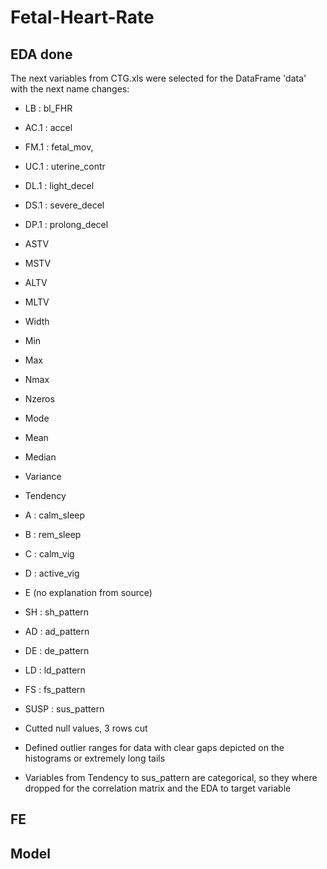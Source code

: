# Fetal-Heart-Rate

## EDA done
The next variables from CTG.xls were selected for the DataFrame 'data' with the next name changes:
- LB : bl_FHR
- AC.1 : accel
- FM.1 : fetal_mov, 
- UC.1 : uterine_contr 
- DL.1 : light_decel  
- DS.1 : severe_decel 
- DP.1 : prolong_decel 
- ASTV
- MSTV
- ALTV
- MLTV
- Width
- Min
- Max
- Nmax
- Nzeros
- Mode
- Mean
- Median
- Variance
- Tendency
- A : calm_sleep
- B : rem_sleep 
- C : calm_vig
- D : active_vig 
- E (no explanation from source)
- SH : sh_pattern 
- AD : ad_pattern 
- DE : de_pattern 
- LD : ld_pattern 
- FS : fs_pattern 
- SUSP : sus_pattern

- Cutted null values, 3 rows cut

- Defined outlier ranges for data with clear gaps depicted on the histograms or extremely long tails
- Variables from Tendency to sus_pattern are categorical, so they where dropped for the correlation matrix and the EDA to target variable

## FE


## Model
